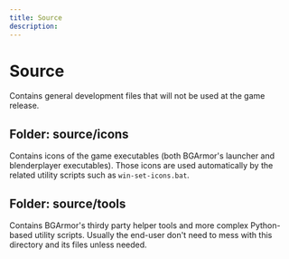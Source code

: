 ```yaml
---
title: Source
description: 
---
```


# Source
Contains general development files that will not be used at the game release.

## Folder: source/icons
Contains icons of the game executables (both BGArmor's launcher and blenderplayer 
executables). Those icons are used automatically by the related utility scripts 
such as `win-set-icons.bat`.

## Folder: source/tools
Contains BGArmor's thirdy party helper tools and more complex Python-based utility 
scripts. Usually the end-user don't need to mess with this directory and its files 
unless needed.